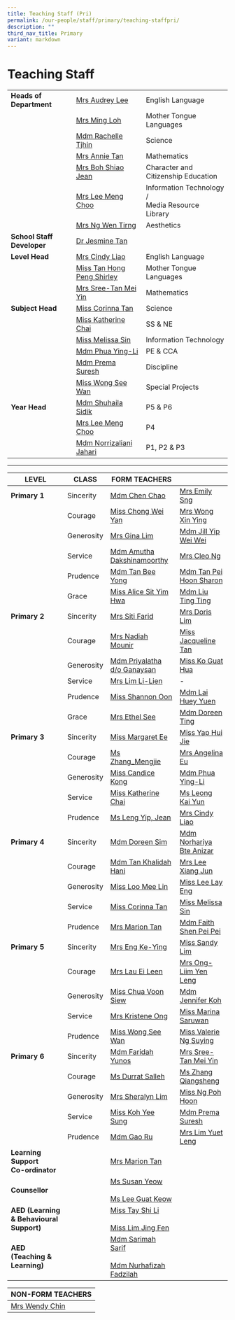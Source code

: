 ```yaml
---
title: Teaching Staff (Pri)
permalink: /our-people/staff/primary/teaching-staffpri/
description: ""
third_nav_title: Primary
variant: markdown
---
```

# **Teaching Staff**

| 	| 	|  	|
|---	|---	|---	|
| **Heads of Department** | [Mrs Audrey Lee](mailto:lim_ya_qi@moe.edu.sg) | English Language |
|  	| [Mrs Ming Loh](mailto:ming_loh@moe.edu.sg) 	| Mother Tongue Languages 	|
|  	| [Mdm Rachelle Tjhin](mailto:rachelle_tjhin_hui_ying@moe.edu.sg) 	| Science 	|
|  	| [Mrs Annie Tan](mailto:tan_kim_neo_annie@moe.edu.sg) 	| Mathematics 	|
|  	| [Mrs Boh Shiao Jean](mailto:lee_shiao_jean@moe.edu.sg) 	| Character and Citizenship Education 	|
|  	| [Mrs Lee Meng Choo](mailto:lim_meng_choo_a@moe.edu.sg) 	| Information Technology /<br>Media Resource Library 	|
|  	| [Mrs Ng Wen Tirng](mailto:yang_wen_tirng@moe.edu.sg)	| Aesthetics 	|
| **School Staff Developer** 	| [Dr Jesmine Tan](mailto:jesmine_tan@moe.edu.sg) 	|  	|
| **Level Head** 	| [Mrs Cindy Liao](mailto:woon_li_rong_cindy@moe.edu.sg) 	| English Language 	|
|  	| [Miss Tan Hong Peng Shirley](mailto:tan_hong_peng_shirley@moe.edu.sg) 	| Mother Tongue Languages 	|
|  	| [Mrs Sree-Tan Mei Yin](tan_mei_yin_a@moe.edu.sg) 	| Mathematics 	|
| **Subject Head** 	|  [Miss Corinna Tan](mailto:tan_cailing_corinna@moe.edu.sg) 	|  Science 	|
|  	| [Miss Katherine Chai](mailto:katherine_chai_kui_yi@moe.edu.sg)	| SS &amp; NE 	|
|  	| [Miss Melissa Sin](mailto:sin_yue_ting_melissa@moe.edu.sg) 	| Information Technology 	|
|  	| [Mdm Phua Ying-Li](mailto:phua_ying-li@moe.edu.sg)	| PE &amp; CCA 	|
|  	| [Mdm Prema Suresh](mailto:prema_suresh@moe.edu.sg) 	| Discipline 	|
|  	| [Miss Wong See Wan](mailto:wong_see_wan@moe.edu.sg) 	| Special Projects 	|
| **Year Head** 	|  [Mdm Shuhaila Sidik](mailto:shuhaila_sidik@moe.edu.sg)	| P5 &amp; P6 	|
|  	| [Mrs Lee Meng Choo](mailto:lim_meng_choo_a@moe.edu.sg) 	| P4 	|
|  	| [Mdm Norrizaliani Jahari](mailto:norrizaliani_jahari@moe.edu.sg) 	| P1, P2 &amp; P3 	|

-----------------------------------------------------------------------




| **LEVEL** 	| CLASS 	| FORM TEACHERS 	|  	|
|---	|---	|---	|---	|
| **Primary 1** 	| Sincerity 	| [Mdm Chen Chao](mailto:chen_chao_a@moe.edu.sg) 	| [Mrs Emily Sng](mailto:Chua_Xing_Ting_Emily@moe.edu.sg) 	|
|  	| Courage 	| [Miss Chong Wei Yan](mailto:chong_wei_yan@moe.edu.sg) 	| [Mrs Wong Xin Ying](mailto:ho_xin_ying@moe.edu.sg) 	|
|  	| Generosity 	| [Mrs Gina Lim](mailto:poon_yoke_chee@moe.edu.sg) 	| [Mdm Jill Yip Wei Wei](mailto:yip_wei_wei@moe.edu.sg) 	|
|  	| Service 	| [Mdm Amutha Dakshinamoorthy](mailto:amutha_dakshinamoorthy@moe.edu.sg) 	| [Mrs Cleo Ng](mailto:wong_yuin_ping_cleo@moe.edu.sg) 	|
|  	| Prudence 	| [Mdm Tan Bee Yong](mailto:tan_bee_yong@moe.edu.sg) 	| [Mdm Tan Pei Hoon Sharon](mailto:tan_pei_hoon_sharon@moe.edu.sg)	|
|  	| Grace 	| [Miss Alice Sit Yim Hwa](mailto:sit_yim_hwa@moe.edu.sg) 	| [Mdm Liu Ting Ting](mailto:liu_ting_ting@moe.edu.sg) 	|
| **Primary 2** 	| Sincerity 	| [Mrs Siti Farid](mailto:siti_rakhmayati@moe.edu.sg) 	| [Mrs Doris Lim](mailto:chng_kim_leng_doris@moe.edu.sg) 	|
|  	| Courage 	| [Mrs Nadiah Mounir](mailto:nur_nadiah_ahmad_jani@moe.edu.sg) 	| [Miss Jacqueline Tan](mailto:tan_shiow_yuen_jacqueline@moe.edu.sg) 	|
|  	| Generosity 	| [Mdm Priyalatha d/o Ganaysan](mailto:priyalatha_ganaysan@moe.edu.sg) 	| [Miss Ko Guat Hua](mailto:ko_guat_hua@moe.edu.sg) 	|
|  	| Service 	| [Mrs Lim Li-Lien](mailto:cho_li-lien@moe.edu.sg) 	| - 	|
|  	| Prudence 	| [Miss Shannon Oon](mailto:oon_qian_yi_shannon@moe.edu.sg) 	| [Mdm Lai Huey Yuen](mailto:lai_huey_yuen@moe.edu.sg)	|
|  	| Grace 	| [Mrs Ethel See](mailto:teh_hua_sim@moe.edu.sg)	| [Mdm Doreen Ting](mailto:ting_sye_ying_doreen@moe.edu.sg) 	|
| **Primary 3** 	| Sincerity 	| [Miss Margaret Ee](mailto:ee_swee_keow_margaret@moe.edu.sg) 	| [Miss Yap Hui Jie](mailto:yap_hui_jie@moe.edu.sg)	|
|  	| Courage 	| [Ms Zhang_Mengjie](mailto:zhang_mengjie@moe.edu.sg) 	| [Mrs Angelina Eu](mailto:low_shu_ling_angelina@moe.edu.sg) 	|
|  	| Generosity 	| [Miss Candice Kong](mailto:kong_kaijun_candice@moe.edu.sg)	| [Mdm Phua Ying-Li](mailto:phua_ying-li@moe.edu.sg) 	|
|  	| Service 	| [Miss Katherine Chai](mailto:katherine_chai_kui_yi@moe.edu.sg) 	| [Ms Leong Kai Yun](mailto:leong_kai_yun@moe.edu.sg) 	|
|  	| Prudence 	| [Ms Leng Yip, Jean](mailto:leng_yip_jean@moe.edu.sg) 	| [Mrs Cindy Liao](mailto:woon_li_rong_cindy@moe.edu.sg)	|
| **Primary 4** 	| Sincerity 	| [Mdm Doreen Sim](mailto:sim_ling_yim@moe.edu.sg) 	| [Mdm Norhariya Bte Anizar](mailto:norhariya_anizar@moe.edu.sg) 	|
|  	| Courage 	| [Mdm Tan Khalidah Hani](mailto:tan_khalidah_hani@moe.edu.sg) 	| [Mrs Lee Xiang Jun](mailto:heng_xiang_jun@moe.edu.sg) 	|
|  	| Generosity 	| [Miss Loo Mee Lin](mailto:loo_mee_lin@moe.edu.sg) 	| [Miss Lee Lay Eng](mailto:lee_lay_eng_a@moe.edu.sg) 	|
|  	| Service 	| [Miss Corinna Tan](mailto:tan_cailing_corinna@moe.edu.sg)	| [Miss Melissa Sin](mailto:sin_yue_ting_melissa@moe.edu.sg) 	|
|  	| Prudence 	| [Mrs Marion Tan](mailto:marion_winings@moe.edu.sg) 	| [Mdm Faith Shen Pei Pei](mailto:faith_shen_pei_pei@moe.edu.sg) 	|
| **Primary 5** 	| Sincerity 	| [Mrs Eng Ke-Ying](mailto:chua_ke_ying@moe.edu.sg) 	| [Miss Sandy Lim](mailto:lim_xue_li_sandy@moe.edu.sg)	|
|  	| Courage 	| [Mrs Lau Ei Leen](mailto:tay_ei_leen@moe.edu.sg)	| [Mrs Ong-Liim Yen Leng](mailto:lim_yen_leng@moe.edu.sg) 	|
|  	| Generosity 	| [Miss Chua Voon Siew](mailto:chua_voon_siew@moe.edu.sg)	| [Mdm Jennifer Koh](mailto:koh_sze_inn_jennifer@moe.edu.sg) 	|
|  	| Service 	| [Mrs Kristene Ong](mailto:kristene_chan_yan_jun@moe.edu.sg)	| [Miss Marina Saruwan](mailto:marina_saruwan@moe.edu.sg)	|
|  	| Prudence 	| [Miss Wong See Wan](mailto:wong_see_wan@moe.edu.sg) 	| [Miss Valerie Ng Suying](mailto:valerie_ng_suying@moe.edu.sg) 	|
| **Primary 6** 	| Sincerity 	| [Mdm Faridah Yunos](mailto:faridah_yunos@moe.edu.sg) 	| [Mrs Sree-Tan Mei Yin](mailto:tan_mei_yin_a@moe.edu.sg) 	|
|  	| Courage 	| [Ms Durrat Salleh](mailto:durrat_salleh@moe.edu.sg)	| [Ms Zhang Qiangsheng](mailto:zhang_qiangsheng@moe.edu.sg) 	|
|  	| Generosity 	| [Mrs Sheralyn Lim](mailto:koo_lu-ming_sheralyn@moe.edu.sg) 	| [Miss Ng Poh Hoon](mailto:ng_poh_hoon@moe.edu.sg) 	|
|  	| Service 	| [Miss Koh Yee Sung](mailto:koh_yee_sung@moe.edu.sg) 	| [Mdm Prema Suresh](mailto:prema_prabhakaran@moe.edu.sg) 	|
|  	| Prudence 	| [Mdm Gao Ru](mailto:gao_ru@moe.edu.sg) 	| [Mrs Lim Yuet Leng](mailto:toh_yuet_leng@moe.edu.sg) 	|
| **Learning Support<br>Co-ordinator** 	|  	| [Mrs Marion Tan](mailto:marion_winings@moe.edu.sg) 	|  	|
| **Counsellor** 	|  	| [Ms Susan Yeow](mailto:yeow_mei_mei_susan@moe.edu.sg)<br><br>[Ms Lee Guat Keow](mailto:lee_guat_keow@moe.edu.sg) 	|  	|
| **AED (Learning &amp; Behavioural Support)** 	|  	| [Miss Tay Shi Li](mailto:tay_shi_li@moe.edu.sg)<br><br>[Miss Lim Jing Fen](mailto:lim_jing_fen@moe.edu.sg) 	|  	|
| **AED (Teaching &amp; Learning)** 	|  	| [Mdm Sarimah Sarif](mailto:sarimah_sarif@moe.edu.sg)<br><br>[Mdm Nurhafizah Fadzilah](mailto:nurhafizah_haris_fadzilah@moe.edu.sg) 	|  	|


| NON-FORM TEACHERS 	|
|---	|
| [Mrs Wendy Chin](mailto:quek_siew_cheng@moe.edu.sg)	|